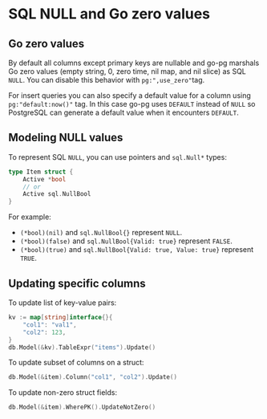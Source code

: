 # SQL NULL and Go zero values

## Go zero values

By default all columns except primary keys are nullable and go-pg marshals Go zero values (empty
string, 0, zero time, nil map, and nil slice) as SQL `NULL`. You can disable this behavior with
`pg:",use_zero"`tag.

For insert queries you can also specify a default value for a column using `pg:"default:now()"` tag.
In this case go-pg uses `DEFAULT` instead of `NULL` so PostgreSQL can generate a default value when
it encounters `DEFAULT`.

## Modeling NULL values

To represent SQL `NULL`, you can use pointers and `sql.Null*` types:

```go
type Item struct {
    Active *bool
    // or
    Active sql.NullBool
}
```

For example:

- `(*bool)(nil)` and `sql.NullBool{}` represent `NULL`.
- `(*bool)(false)` and `sql.NullBool{Valid: true}` represent `FALSE`.
- `(*bool)(true)` and `sql.NullBool{Valid: true, Value: true}` represent `TRUE`.

## Updating specific columns

To update list of key-value pairs:

```go
kv := map[string]interface{}{
    "col1": "val1",
    "col2": 123,
}
db.Model(&kv).TableExpr("items").Update()
```

To update subset of columns on a struct:

```go
db.Model(&item).Column("col1", "col2").Update()
```

To update non-zero struct fields:

```go
db.Model(&item).WherePK().UpdateNotZero()
```
